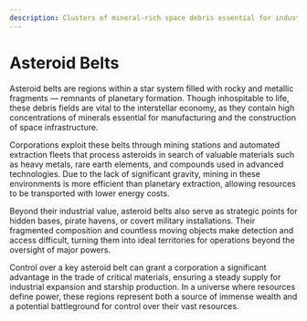 ```yaml
---
description: Clusters of mineral-rich space debris essential for industrial supply chains.
---
```


# Asteroid Belts

Asteroid belts are regions within a star system filled with rocky and metallic fragments — remnants of planetary formation. Though inhospitable to life, these debris fields are vital to the interstellar economy, as they contain high concentrations of minerals essential for manufacturing and the construction of space infrastructure.

Corporations exploit these belts through mining stations and automated extraction fleets that process asteroids in search of valuable materials such as heavy metals, rare earth elements, and compounds used in advanced technologies. Due to the lack of significant gravity, mining in these environments is more efficient than planetary extraction, allowing resources to be transported with lower energy costs.

Beyond their industrial value, asteroid belts also serve as strategic points for hidden bases, pirate havens, or covert military installations. Their fragmented composition and countless moving objects make detection and access difficult, turning them into ideal territories for operations beyond the oversight of major powers.

Control over a key asteroid belt can grant a corporation a significant advantage in the trade of critical materials, ensuring a steady supply for industrial expansion and starship production. In a universe where resources define power, these regions represent both a source of immense wealth and a potential battleground for control over their vast resources.
